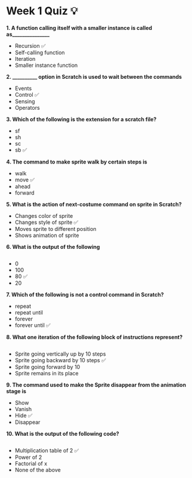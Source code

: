 # Week 1 Quiz 💡

**1. A function calling itself with a smaller instance is called as_______________**
 - Recursion ✅
 - Self-calling function
 - Iteration
 - Smaller instance function

**2. __________ option in Scratch is used to wait between the commands**
 - Events
 - Control ✅
 - Sensing
 - Operators

**3. Which of the following is the extension for a scratch file?**
 - sf
 - sh
 - sc
 - sb ✅

**4. The command to make sprite walk by certain steps is**
 - walk
 - move ✅
 - ahead
 - forward

**5. What is the action of next-costume command on sprite in Scratch?**
 - Changes color of sprite
 - Changes style of sprite  ✅ 
 - Moves sprite to different position
 - Shows animation of sprite  

**6. What is the output of the following**	

<img src="https://storage.googleapis.com/swayam-node1-production.appspot.com/assets/img/noc21_cs32/cs32W1q6.png" alt="">
                                                                                                                      
 - 0
 - 100
 - 80 ✅
 - 20

**7. Which of the following is not a control command in Scratch?**
 - repeat
 - repeat until
 - forever
 - forever until ✅

**8. What one iteration of the  following block of instructions represent?**

<img src="https://storage.googleapis.com/swayam-node1-production.appspot.com/assets/img/noc21_cs32/cs32W1q8.png" alt="">

 - Sprite going vertically up by 10 steps
 - Sprite going backward by 10 steps ✅
 - Sprite going forward by 10
 - Sprite remains in its place

**9. The command used to make the Sprite disappear from the animation stage is**
 - Show
 - Vanish
 - Hide ✅
 - Disappear

**10. What is the output of the following code?**	

<img src="https://storage.googleapis.com/swayam-node1-production.appspot.com/assets/img/noc21_cs32/cs32W1q10.png" alt="">

 - Multiplication table of 2 ✅
 - Power of 2
 - Factorial of x
 - None of the above
